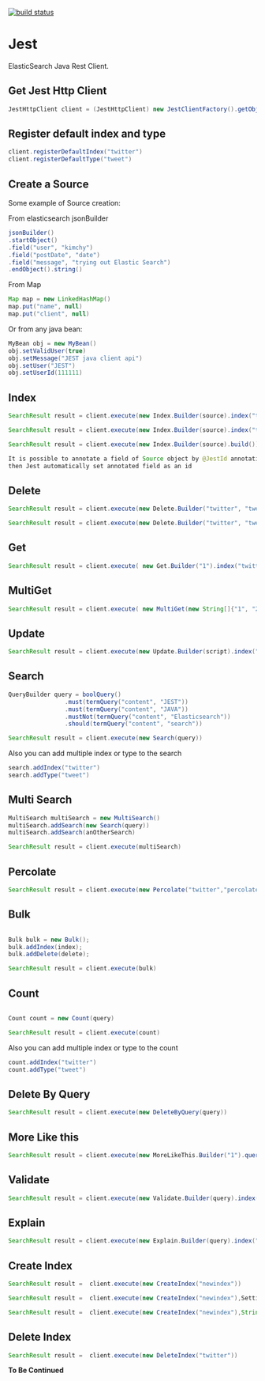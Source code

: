 [![build status](https://secure.travis-ci.org/searchbox-io/Jest.png)](http://travis-ci.org/searchbox-io/Jest)

Jest
====

ElasticSearch Java Rest Client.


Get Jest Http Client
------------------------------

```java
JestHttpClient client = (JestHttpClient) new JestClientFactory().getObject()
```

Register default index and type
------------------------------
```java
client.registerDefaultIndex("twitter")
client.registerDefaultType("tweet")
```

Create a Source
-----------------
Some example of Source creation:

From elasticsearch jsonBuilder

```java
jsonBuilder()
.startObject()
.field("user", "kimchy")
.field("postDate", "date")
.field("message", "trying out Elastic Search")
.endObject().string()
```

From Map

```java
Map map = new LinkedHashMap()
map.put("name", null)
map.put("client", null)
```

Or from any java bean:

```java
MyBean obj = new MyBean()
obj.setValidUser(true)
obj.setMessage("JEST java client api")
obj.setUser("JEST")
obj.setUserId(111111)
```

Index
---------------
```java
SearchResult result = client.execute(new Index.Builder(source).index("twitter").type("tweet").id("1").build());

SearchResult result = client.execute(new Index.Builder(source).index("twitter").type("tweet").build())

SearchResult result = client.execute(new Index.Builder(source).build())

It is possible to annotate a field of Source object by @JestId annotation
then Jest automatically set annotated field as an id

```

Delete
--------------

```java
SearchResult result = client.execute(new Delete.Builder("twitter", "tweet").id("1").build())

SearchResult result = client.execute(new Delete.Builder("twitter", "tweet").build())

```

Get
--------------
```java
SearchResult result = client.execute( new Get.Builder("1").index("twitter").type("tweet").build())

```

MultiGet
--------------
```java
SearchResult result = client.execute( new MultiGet(new String[]{"1", "2", "3"}))

```

Update
--------------
```java
SearchResult result = client.execute(new Update.Builder(script).index("twitter").type("tweet").id("1").build())

```

Search
-----------

```java
QueryBuilder query = boolQuery()
                .must(termQuery("content", "JEST"))
                .must(termQuery("content", "JAVA"))
                .mustNot(termQuery("content", "Elasticsearch"))
                .should(termQuery("content", "search"))
```


```java
SearchResult result = client.execute(new Search(query))
```

Also you can add multiple index or type to the search

```java
search.addIndex("twitter")
search.addType("tweet")
```

Multi Search
--------------
```java
MultiSearch multiSearch = new MultiSearch()
multiSearch.addSearch(new Search(query))
multiSearch.addSearch(anOtherSearch)

SearchResult result = client.execute(multiSearch)

```

Percolate
--------------
```java
SearchResult result = client.execute(new Percolate("twitter","percolateQuery",query))

```

Bulk
--------------
```java

Bulk bulk = new Bulk();
bulk.addIndex(index);
bulk.addDelete(delete);

SearchResult result = client.execute(bulk)

```

Count
--------------
```java

Count count = new Count(query)

SearchResult result = client.execute(count)

```
Also you can add multiple index or type to the count

```java
count.addIndex("twitter")
count.addType("tweet")
```

Delete By Query
--------------
```java
SearchResult result = client.execute(new DeleteByQuery(query))

```

More Like this
--------------
```java
SearchResult result = client.execute(new MoreLikeThis.Builder("1").query(query).index("twitter").type("tweet").build())

```

Validate
--------------
```java
SearchResult result = client.execute(new Validate.Builder(query).index("twitter").type("tweet").build())

```

Explain
--------------
```java
SearchResult result = client.execute(new Explain.Builder(query).index("twitter").type("tweet").id("1").build())

```


Create Index
--------------
```java
SearchResult result =  client.execute(new CreateIndex("newindex"))

SearchResult result =  client.execute(new CreateIndex("newindex"),Settings settings)

SearchResult result =  client.execute(new CreateIndex("newindex"),String jsonSettingsFile)

```

Delete Index
--------------
```java
SearchResult result =  client.execute(new DeleteIndex("twitter"))

```


**To Be Continued**
